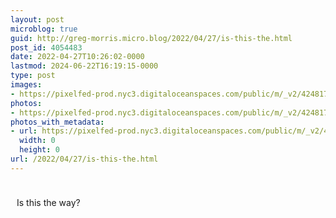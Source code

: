 ```yaml
---
layout: post
microblog: true
guid: http://greg-morris.micro.blog/2022/04/27/is-this-the.html
post_id: 4054483
date: 2022-04-27T10:26:02-0000
lastmod: 2024-06-22T16:19:15-0000
type: post
images:
- https://pixelfed-prod.nyc3.digitaloceanspaces.com/public/m/_v2/424817535720858283/a745a74b8-59c110/JoBZ93wdMNd3/ixywYex1FbJ7qUsPZs8iMeIIbx3Uf4yIEiMLszzc.jpg
photos:
- https://pixelfed-prod.nyc3.digitaloceanspaces.com/public/m/_v2/424817535720858283/a745a74b8-59c110/JoBZ93wdMNd3/ixywYex1FbJ7qUsPZs8iMeIIbx3Uf4yIEiMLszzc.jpg
photos_with_metadata:
- url: https://pixelfed-prod.nyc3.digitaloceanspaces.com/public/m/_v2/424817535720858283/a745a74b8-59c110/JoBZ93wdMNd3/ixywYex1FbJ7qUsPZs8iMeIIbx3Uf4yIEiMLszzc.jpg
  width: 0
  height: 0
url: /2022/04/27/is-this-the.html
---
```

<img id="rss_item_2" src="https://pixelfed-prod.nyc3.digitaloceanspaces.com/public/m/_v2/424817535720858283/a745a74b8-59c110/JoBZ93wdMNd3/ixywYex1FbJ7qUsPZs8iMeIIbx3Uf4yIEiMLszzc.jpg" alt="">
			<p style="padding:10px;">Is this the way?</p>
